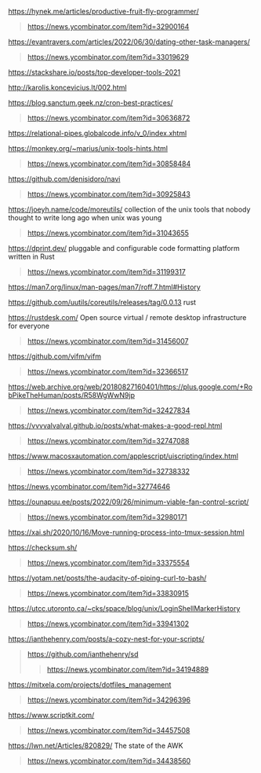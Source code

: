 https://hynek.me/articles/productive-fruit-fly-programmer/
> https://news.ycombinator.com/item?id=32900164

https://evantravers.com/articles/2022/06/30/dating-other-task-managers/
> https://news.ycombinator.com/item?id=33019629

https://stackshare.io/posts/top-developer-tools-2021

http://karolis.koncevicius.lt/002.html

https://blog.sanctum.geek.nz/cron-best-practices/
> https://news.ycombinator.com/item?id=30636872

https://relational-pipes.globalcode.info/v_0/index.xhtml

https://monkey.org/~marius/unix-tools-hints.html
> https://news.ycombinator.com/item?id=30858484

https://github.com/denisidoro/navi
> https://news.ycombinator.com/item?id=30925843

https://joeyh.name/code/moreutils/ collection of the unix tools that nobody thought to write long ago when unix was young
> https://news.ycombinator.com/item?id=31043655

https://dprint.dev/ pluggable and configurable code formatting platform written in Rust
> https://news.ycombinator.com/item?id=31199317

https://man7.org/linux/man-pages/man7/roff.7.html#History

https://github.com/uutils/coreutils/releases/tag/0.0.13 rust

https://rustdesk.com/ Open source virtual / remote desktop infrastructure for everyone
> https://news.ycombinator.com/item?id=31456007

https://github.com/vifm/vifm
> https://news.ycombinator.com/item?id=32366517

https://web.archive.org/web/20180827160401/https://plus.google.com/+RobPikeTheHuman/posts/R58WgWwN9jp
> https://news.ycombinator.com/item?id=32427834

https://vvvvalvalval.github.io/posts/what-makes-a-good-repl.html
> https://news.ycombinator.com/item?id=32747088

https://www.macosxautomation.com/applescript/uiscripting/index.html
> https://news.ycombinator.com/item?id=32738332

https://news.ycombinator.com/item?id=32774646

https://ounapuu.ee/posts/2022/09/26/minimum-viable-fan-control-script/
> https://news.ycombinator.com/item?id=32980171

https://xai.sh/2020/10/16/Move-running-process-into-tmux-session.html

https://checksum.sh/
> https://news.ycombinator.com/item?id=33375554

https://yotam.net/posts/the-audacity-of-piping-curl-to-bash/
> https://news.ycombinator.com/item?id=33830915

https://utcc.utoronto.ca/~cks/space/blog/unix/LoginShellMarkerHistory
> https://news.ycombinator.com/item?id=33941302

https://ianthehenry.com/posts/a-cozy-nest-for-your-scripts/
> https://github.com/ianthehenry/sd
> > https://news.ycombinator.com/item?id=34194889

https://mitxela.com/projects/dotfiles_management
> https://news.ycombinator.com/item?id=34296396

https://www.scriptkit.com/
> https://news.ycombinator.com/item?id=34457508

https://lwn.net/Articles/820829/ The state of the AWK
> https://news.ycombinator.com/item?id=34438560